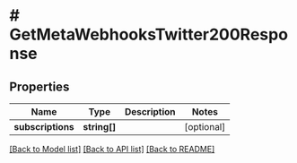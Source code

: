 # # GetMetaWebhooksTwitter200Response

## Properties

Name | Type | Description | Notes
------------ | ------------- | ------------- | -------------
**subscriptions** | **string[]** |  | [optional]

[[Back to Model list]](../../README.md#models) [[Back to API list]](../../README.md#endpoints) [[Back to README]](../../README.md)
